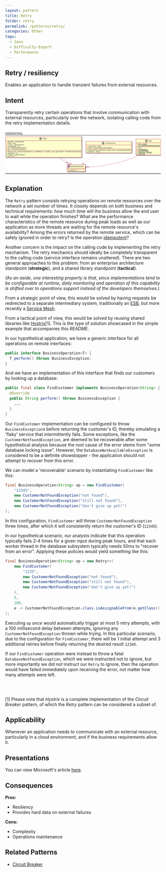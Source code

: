 ```yaml
---
layout: pattern
title: Retry
folder: retry
permalink: /patterns/retry/
categories: Other
tags:
  - Java
  - Difficulty-Expert
  - Performance
---
```


## Retry / resiliency
Enables an application to handle transient failures from external resources.

## Intent
Transparently retry certain operations that involve communication with external
resources, particularly over the network, isolating calling code from the 
retry implementation details.

![alt text](./etc/retry.png "Retry")

## Explanation
The `Retry` pattern consists retrying operations on remote resources over the 
network a set number of times. It closely depends on both business and technical
requirements: how much time will the business allow the end user to wait while
the operation finishes? What are the performance characteristics of the 
remote resource during peak loads as well as our application as more threads
are waiting for the remote resource's availability? Among the errors returned
by the remote service, which can be safely ignored in order to retry? Is the 
operation [idempotent](https://en.wikipedia.org/wiki/Idempotence)?

Another concern is the impact on the calling code by implementing the retry 
mechanism. The retry mechanics should ideally be completely transparent to the
calling code (service interface remains unaltered). There are two general 
approaches to this problem: from an enterprise architecture standpoint 
(**strategic**), and a shared library standpoint (**tactical**).

*(As an aside, one interesting property is that, since implementations tend to 
be configurable at runtime, daily monitoring and operation of this capability 
is shifted over to operations support instead of the developers themselves.)*

From a strategic point of view, this would be solved by having requests
be redirected to a separate intermediary system, traditionally an 
[ESB](https://en.wikipedia.org/wiki/Enterprise_service_bus), but more recently
a [Service Mesh](https://medium.com/microservices-in-practice/service-mesh-for-microservices-2953109a3c9a).

From a tactical point of view, this would be solved by reusing shared libraries 
like [Hystrix](https://github.com/Netflix/Hystrix)[1]. This is the type of 
solution showcased in the simple example that accompanies this *README*.

In our hypothetical application, we have a generic interface for all 
operations on remote interfaces:

```java
public interface BusinessOperation<T> {
  T perform() throws BusinessException;
}
```

And we have an implementation of this interface that finds our customers 
by looking up a database:

```java
public final class FindCustomer implements BusinessOperation<String> {
  @Override
  public String perform() throws BusinessException {
    ...
  }
}
```

Our `FindCustomer` implementation can be configured to throw 
`BusinessException`s before returning the customer's ID, thereby simulating a
'flaky' service that intermittently fails. Some exceptions, like the 
`CustomerNotFoundException`, are deemed to be recoverable after some 
hypothetical analysis because the root cause of the error stems from "some
database locking issue". However, the `DatabaseNotAvailableException` is 
considered to be a definite showstopper - the application should not attempt
to recover from this error.

We can model a 'recoverable' scenario by instantiating `FindCustomer` like this:

```java
final BusinessOperation<String> op = new FindCustomer(
    "12345",
    new CustomerNotFoundException("not found"),
    new CustomerNotFoundException("still not found"),
    new CustomerNotFoundException("don't give up yet!")
);
```

In this configuration, `FindCustomer` will throw `CustomerNotFoundException`
three times, after which it will consistently return the customer's ID 
(`12345`).

In our hypothetical scenario, our analysts indicate that this operation 
typically fails 2-4 times for a given input during peak hours, and that each 
worker thread in the database subsystem typically needs 50ms to 
"recover from an error". Applying these policies would yield something like
this:

```java
final BusinessOperation<String> op = new Retry<>(
    new FindCustomer(
        "1235",
        new CustomerNotFoundException("not found"),
        new CustomerNotFoundException("still not found"),
        new CustomerNotFoundException("don't give up yet!")
    ),
    5,
    100,
    e -> CustomerNotFoundException.class.isAssignableFrom(e.getClass())
);
```

Executing `op` *once* would automatically trigger at most 5 retry attempts,
with a 100 millisecond delay between attempts, ignoring any 
`CustomerNotFoundException` thrown while trying. In this particular scenario,
due to the configuration for `FindCustomer`, there will be 1 initial attempt 
and 3 additional retries before finally returning the desired result `12345`.

If our `FindCustomer` operation were instead to throw a fatal 
`DatabaseNotFoundException`, which we were instructed not to ignore, but 
more importantly we did *not* instruct our `Retry` to ignore, then the operation
would have failed immediately upon receiving the error, not matter how many 
attempts were left.

<br/><br/>

[1] Please note that *Hystrix* is a complete implementation of the *Circuit
Breaker* pattern, of which the *Retry* pattern can be considered a subset of.

## Applicability
Whenever an application needs to communicate with an external resource, 
particularly in a cloud environment, and if the business requirements allow it.

## Presentations
You can view Microsoft's article [here](https://docs.microsoft.com/en-us/azure/architecture/patterns/retry).

## Consequences
**Pros:** 

* Resiliency
* Provides hard data on external failures

**Cons:** 

* Complexity
* Operations maintenance

## Related Patterns
* [Circuit Breaker](https://martinfowler.com/bliki/CircuitBreaker.html)
